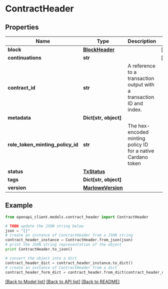 # ContractHeader


## Properties
Name | Type | Description | Notes
------------ | ------------- | ------------- | -------------
**block** | [**BlockHeader**](BlockHeader.md) |  | [optional] 
**continuations** | **str** |  | [optional] 
**contract_id** | **str** | A reference to a transaction output with a transaction ID and index. | 
**metadata** | **Dict[str, object]** |  | 
**role_token_minting_policy_id** | **str** | The hex-encoded minting policy ID for a native Cardano token | 
**status** | [**TxStatus**](TxStatus.md) |  | 
**tags** | **Dict[str, object]** |  | 
**version** | [**MarloweVersion**](MarloweVersion.md) |  | 

## Example

```python
from openapi_client.models.contract_header import ContractHeader

# TODO update the JSON string below
json = "{}"
# create an instance of ContractHeader from a JSON string
contract_header_instance = ContractHeader.from_json(json)
# print the JSON string representation of the object
print ContractHeader.to_json()

# convert the object into a dict
contract_header_dict = contract_header_instance.to_dict()
# create an instance of ContractHeader from a dict
contract_header_form_dict = contract_header.from_dict(contract_header_dict)
```
[[Back to Model list]](../README.md#documentation-for-models) [[Back to API list]](../README.md#documentation-for-api-endpoints) [[Back to README]](../README.md)


